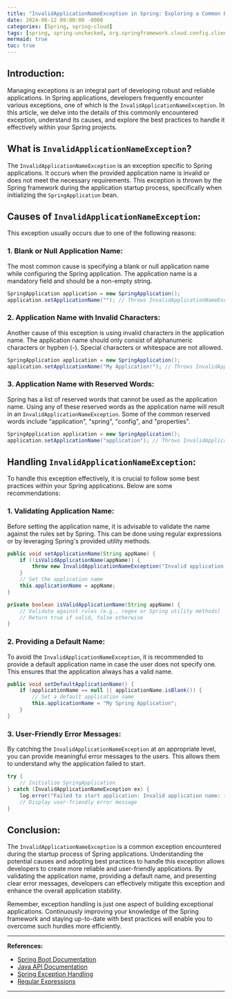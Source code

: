 ```yaml
---
title: "InvalidApplicationNameException in Spring: Exploring a Common Exception in Spring Applications"
date: 2024-06-12 09:00:00 -0000
categories: [Spring, spring-cloud]
tags: [spring, spring-unchecked, org.springframework.cloud.config.client.validation]
mermaid: true
toc: true
---
```



## Introduction:

Managing exceptions is an integral part of developing robust and reliable applications. In Spring applications, developers frequently encounter various exceptions, one of which is the `InvalidApplicationNameException`. In this article, we delve into the details of this commonly encountered exception, understand its causes, and explore the best practices to handle it effectively within your Spring projects.

## What is `InvalidApplicationNameException`?

The `InvalidApplicationNameException` is an exception specific to Spring applications. It occurs when the provided application name is invalid or does not meet the necessary requirements. This exception is thrown by the Spring framework during the application startup process, specifically when initializing the `SpringApplication` bean.

## Causes of `InvalidApplicationNameException`:

This exception usually occurs due to one of the following reasons:

### 1. Blank or Null Application Name:

The most common cause is specifying a blank or null application name while configuring the Spring application. The application name is a mandatory field and should be a non-empty string.

```java
SpringApplication application = new SpringApplication();
application.setApplicationName(""); // Throws InvalidApplicationNameException
```

### 2. Application Name with Invalid Characters:

Another cause of this exception is using invalid characters in the application name. The application name should only consist of alphanumeric characters or hyphen (-). Special characters or whitespace are not allowed.

```java
SpringApplication application = new SpringApplication();
application.setApplicationName("My Application!"); // Throws InvalidApplicationNameException
```

### 3. Application Name with Reserved Words:

Spring has a list of reserved words that cannot be used as the application name. Using any of these reserved words as the application name will result in an `InvalidApplicationNameException`. Some of the common reserved words include "application", "spring", "config", and "properties".

```java
SpringApplication application = new SpringApplication();
application.setApplicationName("application"); // Throws InvalidApplicationNameException
```

## Handling `InvalidApplicationNameException`:

To handle this exception effectively, it is crucial to follow some best practices within your Spring applications. Below are some recommendations:

### 1. Validating Application Name:

Before setting the application name, it is advisable to validate the name against the rules set by Spring. This can be done using regular expressions or by leveraging Spring's provided utility methods.

```java
public void setApplicationName(String appName) {
    if (!isValidApplicationName(appName)) {
        throw new InvalidApplicationNameException("Invalid application name: " + appName);
    }
    // Set the application name
    this.applicationName = appName;
}

private boolean isValidApplicationName(String appName) {
    // Validate against rules (e.g., regex or Spring utility methods)
    // Return true if valid, false otherwise
}
```

### 2. Providing a Default Name:

To avoid the `InvalidApplicationNameException`, it is recommended to provide a default application name in case the user does not specify one. This ensures that the application always has a valid name.

```java
public void setDefaultApplicationName() {
    if (applicationName == null || applicationName.isBlank()) {
        // Set a default application name
        this.applicationName = "My Spring Application";
    }
}
```

### 3. User-Friendly Error Messages:

By catching the `InvalidApplicationNameException` at an appropriate level, you can provide meaningful error messages to the users. This allows them to understand why the application failed to start.

```java
try {
    // Initialize SpringApplication
} catch (InvalidApplicationNameException ex) {
    log.error("Failed to start application: Invalid application name: {}", ex.getInvalidName());
    // Display user-friendly error message
}
```

## Conclusion:

The `InvalidApplicationNameException` is a common exception encountered during the startup process of Spring applications. Understanding the potential causes and adopting best practices to handle this exception allows developers to create more reliable and user-friendly applications. By validating the application name, providing a default name, and presenting clear error messages, developers can effectively mitigate this exception and enhance the overall application stability.

Remember, exception handling is just one aspect of building exceptional applications. Continuously improving your knowledge of the Spring framework and staying up-to-date with best practices will enable you to overcome such hurdles more efficiently.

---
**References:**

- [Spring Boot Documentation](https://docs.spring.io/spring-boot/docs/current/reference/htmlsingle/)
- [Java API Documentation](https://docs.oracle.com/en/java/javase/11/docs/api/index.html)
- [Spring Exception Handling](https://www.baeldung.com/spring-exception-handling-guide)
- [Regular Expressions](https://docs.oracle.com/en/java/javase/11/docs/api/java.base/java/util/regex/Pattern.html)

---

